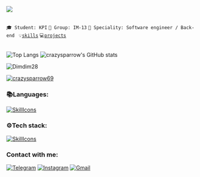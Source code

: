 ![](https://komarev.com/ghpvc/?username=your-github-crazysparrow69&color=blue)

<br>
<code>🎓 Student: KPI</code>
<code>🎪 Group: IM-13</code>
<code>👷 Speciality: Software engineer / Back-end </code>
<code>💡<a href="SKILLS.md">skills</a></code>  
<code>💻<a href="PROJECTS.md">projects</a></code> 
<br><br>

![Top Langs](https://github-readme-stats.vercel.app/api/top-langs/?username=crazysparrow69&theme=dark&layout=compact&langs_count=12)
![crazysparrow's GitHub stats](https://github-readme-stats.vercel.app/api?username=crazysparrow69&show_icons=true&theme=dark)
<p><img align="center" src="https://github-readme-streak-stats.herokuapp.com/?user=crazysparrow69&theme=dark" alt="Dimdim28" /></p>

<p align="left"> <a href="https://github.com/ryo-ma/github-profile-trophy"><img src="https://github-profile-trophy.vercel.app/?username=crazysparrow69&theme=juicyfresh" alt="crazysparrow69" /></a> </p>

### :books:Languages: 

[![SkillIcons](https://skillicons.dev/icons?i=js,ts)](https://skillicons.dev)

### :gear:Tech stack:
[![SkillIcons](https://skillicons.dev/icons?i=nodejs,react)](https://skillicons.dev)

### Contact with me:

[![Telegram](https://img.shields.io/badge/-Telegram-090909?style=for-the-badge&logo=telegram&logoColor=27A0D9)](https://t.me/crazysparrow19)
[![Instagram](https://img.shields.io/badge/-Instagram-090909?style=for-the-badge&logo=instagram&logoColor=B4068E)](https://www.instagram.com/ss_denchik19_ss)
[![Gmail](https://img.shields.io/badge/-Gmail-090909?style=for-the-badge&logo=Gmail&logoColor=FF0000)](mailto:denissytnikmacho@gmail.com)
